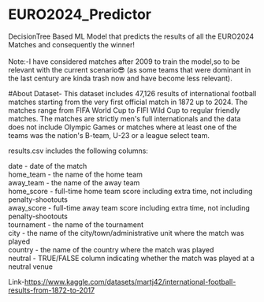 # EURO2024_Predictor
DecisionTree Based ML Model that predicts the results of all the EURO2024 Matches and consequently the winner!\
\
Note:-I have considered matches after 2009 to train the model,so to be relevant with the current scenario😎
(as some teams that were dominant in the last century are kinda trash now and have become less relevant).

#About Dataset-
This dataset includes 47,126 results of international football matches starting from the very first official match in 1872 up to 2024. The matches range from FIFA World Cup to FIFI Wild Cup to regular friendly matches. The matches are strictly men's full internationals and the data does not include Olympic Games or matches where at least one of the teams was the nation's B-team, U-23 or a league select team.

results.csv includes the following columns:

date - date of the match\
home_team - the name of the home team\
away_team - the name of the away team\
home_score - full-time home team score including extra time, not including penalty-shootouts\
away_score - full-time away team score including extra time, not including penalty-shootouts\
tournament - the name of the tournament\
city - the name of the city/town/administrative unit where the match was played\
country - the name of the country where the match was played\
neutral - TRUE/FALSE column indicating whether the match was played at a neutral venue

Link-https://www.kaggle.com/datasets/martj42/international-football-results-from-1872-to-2017
